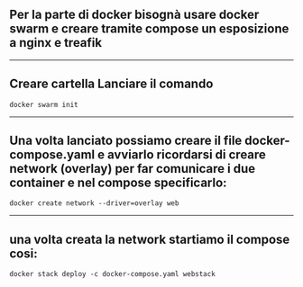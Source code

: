 ## Per la parte di docker bisognà usare docker swarm e creare tramite compose un esposizione a nginx e treafik

---

## Creare cartella Lanciare il comando 

```
docker swarm init
```

---

## Una volta lanciato possiamo creare il file docker-compose.yaml e avviarlo ricordarsi di creare network (overlay) per far comunicare i due container e nel compose specificarlo:

```
docker create network --driver=overlay web
```

---

## una volta creata la network startiamo il compose cosi:

```
docker stack deploy -c docker-compose.yaml webstack
```